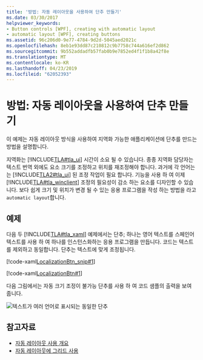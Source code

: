 ```yaml
---
title: '방법: 자동 레이아웃을 사용하여 단추 만들기'
ms.date: 03/30/2017
helpviewer_keywords:
- Button controls [WPF], creating with automatic layout
- automatic layout [WPF], creating buttons
ms.assetid: 96c206d0-9e77-4784-9d2d-5045aed2021c
ms.openlocfilehash: 8eb1e93dd87c210812c9b7758c744a616ef2d862
ms.sourcegitcommit: 9b552addadfb57fab0b9e7852ed4f1f1b8a42f8e
ms.translationtype: MT
ms.contentlocale: ko-KR
ms.lasthandoff: 04/23/2019
ms.locfileid: "62052393"
---
```

# <a name="how-to-use-automatic-layout-to-create-a-button"></a>방법: 자동 레이아웃을 사용하여 단추 만들기
이 예제는 자동 레이아웃 방식을 사용하여 지역화 가능한 애플리케이션에 단추를 만드는 방법을 설명합니다.  
  
 지역화는 [!INCLUDE[TLA#tla_ui](../../../../includes/tlasharptla-ui-md.md)] 시간이 소요 될 수 있습니다. 종종 지역화 담당자는 텍스트 번역 외에도 요소 크기를 조정하고 위치를 재조정해야 합니다. 과거에 각 언어는는 [!INCLUDE[TLA2#tla_ui](../../../../includes/tla2sharptla-ui-md.md)] 된 조정 작업이 필요 합니다. 기능을 사용 하 여 이제 [!INCLUDE[TLA#tla_winclient](../../../../includes/tlasharptla-winclient-md.md)] 조정의 필요성이 감소 하는 요소를 디자인할 수 있습니다. 보다 쉽게 크기 및 위치가 변경 될 수 있는 응용 프로그램을 작성 하는 방법을 라고 `automatic layout`합니다.  
  
## <a name="example"></a>예제  

다음 두 [!INCLUDE[TLA#tla_xaml](../../../../includes/tlasharptla-xaml-md.md)] 예제에서는 단추; 하나는 영어 텍스트를 스페인어 텍스트를 사용 하 여 하나를 인스턴스화하는 응용 프로그램을 만듭니다. 코드는 텍스트를 제외하고 동일합니다. 단추는 텍스트에 맞게 조정됩니다.

[!code-xaml[LocalizationBtn_snip#1](~/samples/snippets/csharp/VS_Snippets_Wpf/LocalizationBtn_snip/CS/Pane1.xaml#1)]  
  
[!code-xaml[LocalizationBtn#1](~/samples/snippets/csharp/VS_Snippets_Wpf/LocalizationBtn/CS/Pane1.xaml#1)]  
  
 다음 그림에서는 자동 크기 조정이 불가능 단추를 사용 하 여 코드 샘플의 출력을 보여 줍니다.
  
 ![텍스트가 여러 언어로 표시되는 동일한 단추](./media/use-automatic-layout-overview/auto-resizable-button.png)  
  
## <a name="see-also"></a>참고자료

- [자동 레이아웃 사용 개요](use-automatic-layout-overview.md)
- [자동 레이아웃에 그리드 사용](how-to-use-a-grid-for-automatic-layout.md)
